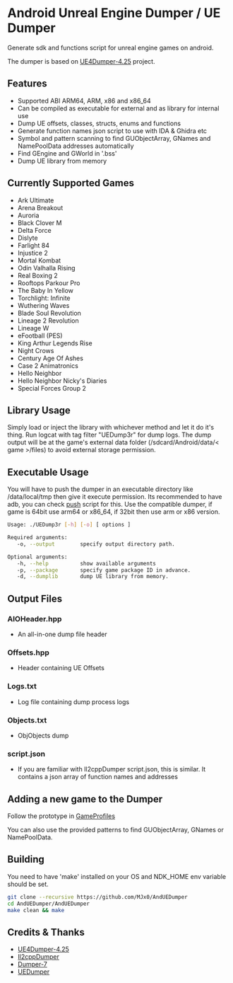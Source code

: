# Android Unreal Engine Dumper / UE Dumper

Generate sdk and functions script for unreal engine games on android.

The dumper is based on [UE4Dumper-4.25](https://github.com/guttir14/UnrealDumper-4.25)
project.

## Features

* Supported ABI ARM64, ARM, x86 and x86_64
* Can be compiled as executable for external and as library for internal use
* Dump UE offsets, classes, structs, enums and functions
* Generate function names json script to use with IDA & Ghidra etc
* Symbol and pattern scanning to find GUObjectArray, GNames and NamePoolData addresses automatically
* Find GEngine and GWorld in '.bss'
* Dump UE library from memory

## Currently Supported Games

* Ark Ultimate
* Arena Breakout
* Auroria
* Black Clover M
* Delta Force
* Dislyte
* Farlight 84
* Injustice 2
* Mortal Kombat
* Odin Valhalla Rising
* Real Boxing 2
* Rooftops Parkour Pro
* The Baby In Yellow
* Torchlight: Infinite
* Wuthering Waves
* Blade Soul Revolution
* Lineage 2 Revolution
* Lineage W
* eFootball (PES)
* King Arthur Legends Rise
* Night Crows
* Century Age Of Ashes
* Case 2 Animatronics
* Hello Neighbor
* Hello Neighbor Nicky's Diaries
* Special Forces Group 2

## Library Usage

Simply load or inject the library with whichever method and let it do it's thing.
Run logcat with tag filter "UEDump3r" for dump logs.
The dump output will be at the game's external data folder (/sdcard/Android/data/< game >/files) to avoid external storage permission.

## Executable Usage

You will have to push the dumper in an executable directory like /data/local/tmp then give it execute permission. Its recommended to have adb, you can check [push](AndUEDumper/push.bat) script for this.
Use the compatible dumper, if game is 64bit use arm64 or x86_64, if 32bit then use arm or x86 version.

```bash
Usage: ./UEDump3r [-h] [-o] [ options ]

Required arguments:
   -o, --output        specify output directory path.

Optional arguments:
   -h, --help          show available arguments
   -p, --package       specify game package ID in advance.
   -d, --dumplib       dump UE library from memory.
```

## Output Files

### AIOHeader.hpp

* An all-in-one dump file header

### Offsets.hpp

* Header containing UE Offsets

### Logs.txt

* Log file containing dump process logs

### Objects.txt

* ObjObjects dump

### script.json

* If you are familiar with Il2cppDumper script.json, this is similar. It contains a json array of function names and addresses

## Adding a new game to the Dumper

Follow the prototype in [GameProfiles](AndUEDumper/src/UE/UEGameProfiles)

You can also use the provided patterns to find GUObjectArray, GNames or NamePoolData.

## Building

You need to have 'make' installed on your OS and NDK_HOME env variable should be set.

```bash
git clone --recursive https://github.com/MJx0/AndUEDumper
cd AndUEDumper/AndUEDumper
make clean && make
```

## Credits & Thanks

* [UE4Dumper-4.25](https://github.com/guttir14/UnrealDumper-4.25)
* [Il2cppDumper](https://github.com/Perfare/Il2CppDumper)
* [Dumper-7](https://github.com/Encryqed/Dumper-7)
* [UEDumper](https://github.com/Spuckwaffel/UEDumper)
